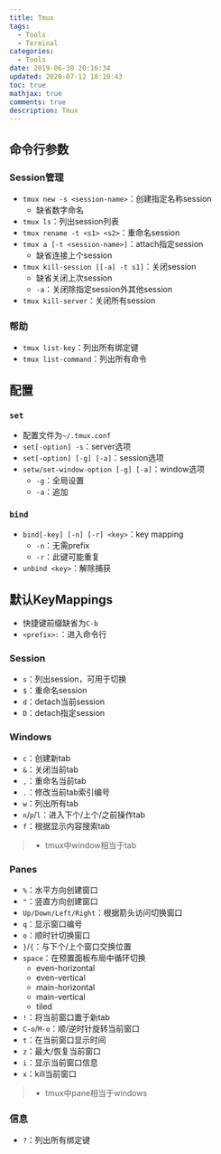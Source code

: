 ```yaml
---
title: Tmux
tags:
  - Tools
  - Terminal
categories:
  - Tools
date: 2019-06-30 20:16:34
updated: 2020-07-12 18:10:43
toc: true
mathjax: true
comments: true
description: Tmux
---
```


##	命令行参数

###	Session管理

-	`tmux new -s <session-name>`：创建指定名称session
	-	缺省数字命名
-	`tmux ls`：列出session列表
-	`tmux rename -t <s1> <s2>`：重命名session
-	`tmux a [-t <session-name>]`：attach指定session
	-	缺省连接上个session
-	`tmux kill-session [[-a] -t s1]`：关闭session
	-	缺省关闭上次session
	-	`-a`：关闭除指定session外其他session
-	`tmux kill-server`：关闭所有session

###	帮助

-	`tmux list-key`：列出所有绑定键
-	`tmux list-command`：列出所有命令

##	配置

###	`set`

-	配置文件为`~/.tmux.conf`
-	`set[-option] -s`：server选项
-	`set[-option] [-g] [-a]`：session选项
-	`setw/set-window-option [-g] [-a]`：window选项
	-	`-g`：全局设置
	-	`-a`：追加

###	`bind`

-	`bind[-key] [-n] [-r] <key>`：key mapping
	-	`-n`：无需prefix
	-	`-r`：此键可能重复
-	`unbind <key>`：解除捕获

##	默认KeyMappings

-	快捷键前缀缺省为`C-b`
-	`<prefix>:`：进入命令行

###	Session

-	`s`：列出session，可用于切换
-	`$`：重命名session
-	`d`：detach当前session
-	`D`：detach指定session

###	Windows

-	`c`：创建新tab
-	`&`：关闭当前tab
-	`,`：重命名当前tab
-	`.`：修改当前tab索引编号
-	`w`：列出所有tab
-	`n`/`p`/`l`：进入下个/上个/之前操作tab
-	`f`：根据显示内容搜索tab

> - tmux中window相当于tab

###	Panes

-	`%`：水平方向创建窗口
-	`"`：竖直方向创建窗口
-	`Up/Down/Left/Right`：根据箭头访问切换窗口
-	`q`：显示窗口编号
-	`o`：顺时针切换窗口
-	`}`/`{`：与下个/上个窗口交换位置
-	`space`：在预置面板布局中循环切换
	-	even-horizontal
	-	even-vertical
	-	main-horizontal
	-	main-vertical
	-	tiled
-	`!`：将当前窗口置于新tab
-	`C-o`/`M-o`：顺/逆时针旋转当前窗口
-	`t`：在当前窗口显示时间
-	`z`：最大/恢复当前窗口
-	`i`：显示当前窗口信息
-	`x`：kill当前窗口

> - tmux中pane相当于windows

###	信息

-	`?`：列出所有绑定键

